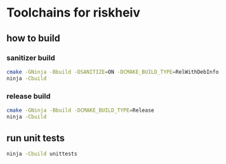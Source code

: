 # Toolchains for riskheiv

## how to build

### sanitizer build

```sh
cmake -GNinja -Bbuild -DSANITIZE=ON -DCMAKE_BUILD_TYPE=RelWithDebInfo
ninja -Cbuild
```

### release build

```sh
cmake -GNinja -Bbuild -DCMAKE_BUILD_TYPE=Release
ninja -Cbuild
```

## run unit tests

```sh
ninja -Cbuild unittests
```
